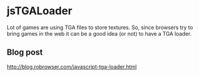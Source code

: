 jsTGALoader
=======================

Lot of games are using TGA files to store textures.
So, since browsers try to bring games in the web it can be a good idea (or not) to have a TGA loader.

Blog post
----------------------
http://blog.robrowser.com/javascript-tga-loader.html